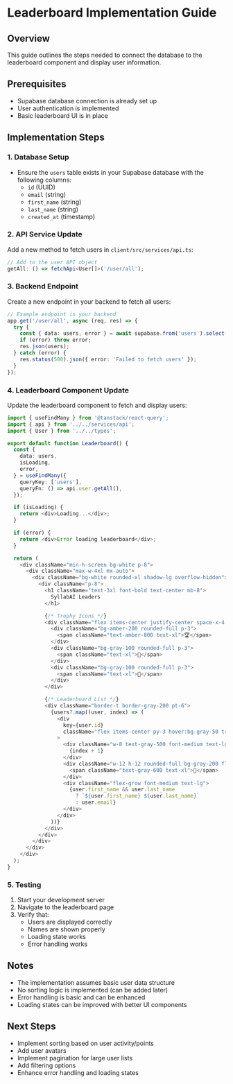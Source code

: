 # Leaderboard Implementation Guide

## Overview

This guide outlines the steps needed to connect the database to the leaderboard component and display user information.

## Prerequisites

- Supabase database connection is already set up
- User authentication is implemented
- Basic leaderboard UI is in place

## Implementation Steps

### 1. Database Setup

- Ensure the `users` table exists in your Supabase database with the following columns:
  - `id` (UUID)
  - `email` (string)
  - `first_name` (string)
  - `last_name` (string)
  - `created_at` (timestamp)

### 2. API Service Update

Add a new method to fetch users in `client/src/services/api.ts`:

```typescript
// Add to the user API object
getAll: () => fetchApi<User[]>('/user/all');
```

### 3. Backend Endpoint

Create a new endpoint in your backend to fetch all users:

```typescript
// Example endpoint in your backend
app.get('/user/all', async (req, res) => {
  try {
    const { data: users, error } = await supabase.from('users').select('*');
    if (error) throw error;
    res.json(users);
  } catch (error) {
    res.status(500).json({ error: 'Failed to fetch users' });
  }
});
```

### 4. Leaderboard Component Update

Update the leaderboard component to fetch and display users:

```typescript
import { useFindMany } from '@tanstack/react-query';
import { api } from '../../services/api';
import { User } from '../../types';

export default function Leaderboard() {
  const {
    data: users,
    isLoading,
    error,
  } = useFindMany({
    queryKey: ['users'],
    queryFn: () => api.user.getAll(),
  });

  if (isLoading) {
    return <div>Loading...</div>;
  }

  if (error) {
    return <div>Error loading leaderboard</div>;
  }

  return (
    <div className="min-h-screen bg-white p-8">
      <div className="max-w-4xl mx-auto">
        <div className="bg-white rounded-xl shadow-lg overflow-hidden">
          <div className="p-8">
            <h1 className="text-3xl font-bold text-center mb-8">
              SyllabAI Leaders
            </h1>

            {/* Trophy Icons */}
            <div className="flex items-center justify-center space-x-4 mb-8">
              <div className="bg-amber-200 rounded-full p-3">
                <span className="text-amber-800 text-xl">🏆</span>
              </div>
              <div className="bg-gray-100 rounded-full p-3">
                <span className="text-xl">🥈</span>
              </div>
              <div className="bg-gray-100 rounded-full p-3">
                <span className="text-xl">🥉</span>
              </div>
            </div>

            {/* Leaderboard List */}
            <div className="border-t border-gray-200 pt-6">
              {users?.map((user, index) => (
                <div
                  key={user.id}
                  className="flex items-center py-3 hover:bg-gray-50 transition-colors"
                >
                  <div className="w-8 text-gray-500 font-medium text-lg">
                    {index + 1}
                  </div>
                  <div className="w-12 h-12 rounded-full bg-gray-200 flex items-center justify-center mx-4 overflow-hidden">
                    <span className="text-gray-600 text-xl">👤</span>
                  </div>
                  <div className="flex-grow font-medium text-lg">
                    {user.first_name && user.last_name
                      ? `${user.first_name} ${user.last_name}`
                      : user.email}
                  </div>
                </div>
              ))}
            </div>
          </div>
        </div>
      </div>
    </div>
  );
}
```

### 5. Testing

1. Start your development server
2. Navigate to the leaderboard page
3. Verify that:
   - Users are displayed correctly
   - Names are shown properly
   - Loading state works
   - Error handling works

## Notes

- The implementation assumes basic user data structure
- No sorting logic is implemented (can be added later)
- Error handling is basic and can be enhanced
- Loading states can be improved with better UI components

## Next Steps

- Implement sorting based on user activity/points
- Add user avatars
- Implement pagination for large user lists
- Add filtering options
- Enhance error handling and loading states
